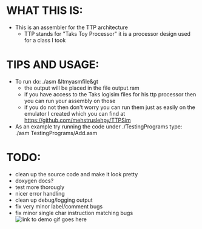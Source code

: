 # WHAT THIS IS:
* This is an assembler for the TTP architecture
  * TTP stands for "Taks Toy Processor" it is a processor design used for a class I took
# TIPS AND USAGE:
* To run do: ./asm &ltmyasmfile&gt
  * the output will be placed in the file output.ram
  * if you have access to the Taks logisim files for his ttp processor then you can run your assembly on those
  * if you do not then don't worry you can run them just as easily on the emulator I created which you can find at https://github.com/mehstruslehpy/TTPSim
* As an example try running the code under ./TestingPrograms
  type: ./asm TestingPrograms/Add.asm
# TODO:
* clean up the source code and make it look pretty
* doxygen docs?
* test more thorougly
* nicer error handling
* clean up debug/logging output
* fix very minor label/comment bugs
* fix minor single char instruction matching bugs
![link to demo gif goes here](https://raw.githubusercontent.com/mehstruslehpy/Documents/master/C%2B%2B/TTPAsm/TTPSimAndAsmDemo.gif)

